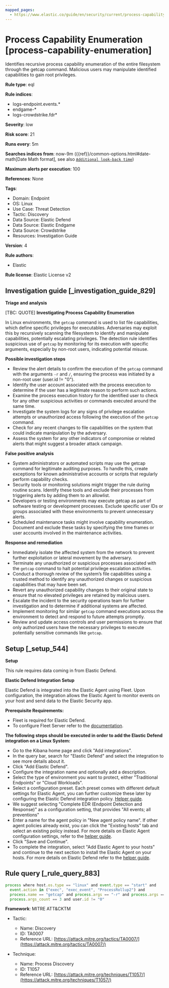 ```yaml
---
mapped_pages:
  - https://www.elastic.co/guide/en/security/current/process-capability-enumeration.html
---
```


# Process Capability Enumeration [process-capability-enumeration]

Identifies recursive process capability enumeration of the entire filesystem through the getcap command. Malicious users may manipulate identified capabilities to gain root privileges.

**Rule type**: eql

**Rule indices**:

* logs-endpoint.events.*
* endgame-*
* logs-crowdstrike.fdr*

**Severity**: low

**Risk score**: 21

**Runs every**: 5m

**Searches indices from**: now-9m ({{ref}}/common-options.html#date-math[Date Math format], see also [`Additional look-back time`](docs-content://solutions/security/detect-and-alert/create-detection-rule.md#rule-schedule))

**Maximum alerts per execution**: 100

**References**: None

**Tags**:

* Domain: Endpoint
* OS: Linux
* Use Case: Threat Detection
* Tactic: Discovery
* Data Source: Elastic Defend
* Data Source: Elastic Endgame
* Data Source: Crowdstrike
* Resources: Investigation Guide

**Version**: 4

**Rule authors**:

* Elastic

**Rule license**: Elastic License v2

## Investigation guide [_investigation_guide_829]

**Triage and analysis**

[TBC: QUOTE]
**Investigating Process Capability Enumeration**

In Linux environments, the `getcap` command is used to list file capabilities, which define specific privileges for executables. Adversaries may exploit this by recursively scanning the filesystem to identify and manipulate capabilities, potentially escalating privileges. The detection rule identifies suspicious use of `getcap` by monitoring for its execution with specific arguments, especially by non-root users, indicating potential misuse.

**Possible investigation steps**

* Review the alert details to confirm the execution of the `getcap` command with the arguments `-r` and `/`, ensuring the process was initiated by a non-root user (user.id != "0").
* Identify the user account associated with the process execution to determine if the user has a legitimate reason to perform such actions.
* Examine the process execution history for the identified user to check for any other suspicious activities or commands executed around the same time.
* Investigate the system logs for any signs of privilege escalation attempts or unauthorized access following the execution of the `getcap` command.
* Check for any recent changes to file capabilities on the system that could indicate manipulation by the adversary.
* Assess the system for any other indicators of compromise or related alerts that might suggest a broader attack campaign.

**False positive analysis**

* System administrators or automated scripts may use the getcap command for legitimate auditing purposes. To handle this, create exceptions for known administrative accounts or scripts that regularly perform capability checks.
* Security tools or monitoring solutions might trigger the rule during routine scans. Identify these tools and exclude their processes from triggering alerts by adding them to an allowlist.
* Developers or testing environments may execute getcap as part of software testing or development processes. Exclude specific user IDs or groups associated with these environments to prevent unnecessary alerts.
* Scheduled maintenance tasks might involve capability enumeration. Document and exclude these tasks by specifying the time frames or user accounts involved in the maintenance activities.

**Response and remediation**

* Immediately isolate the affected system from the network to prevent further exploitation or lateral movement by the adversary.
* Terminate any unauthorized or suspicious processes associated with the `getcap` command to halt potential privilege escalation activities.
* Conduct a thorough review of the system’s file capabilities using a trusted method to identify any unauthorized changes or suspicious capabilities that may have been set.
* Revert any unauthorized capability changes to their original state to ensure that no elevated privileges are retained by malicious users.
* Escalate the incident to the security operations team for further investigation and to determine if additional systems are affected.
* Implement monitoring for similar `getcap` command executions across the environment to detect and respond to future attempts promptly.
* Review and update access controls and user permissions to ensure that only authorized users have the necessary privileges to execute potentially sensitive commands like `getcap`.


## Setup [_setup_544]

**Setup**

This rule requires data coming in from Elastic Defend.

**Elastic Defend Integration Setup**

Elastic Defend is integrated into the Elastic Agent using Fleet. Upon configuration, the integration allows the Elastic Agent to monitor events on your host and send data to the Elastic Security app.

**Prerequisite Requirements:**

* Fleet is required for Elastic Defend.
* To configure Fleet Server refer to the [documentation](docs-content://reference/ingestion-tools/fleet/fleet-server.md).

**The following steps should be executed in order to add the Elastic Defend integration on a Linux System:**

* Go to the Kibana home page and click "Add integrations".
* In the query bar, search for "Elastic Defend" and select the integration to see more details about it.
* Click "Add Elastic Defend".
* Configure the integration name and optionally add a description.
* Select the type of environment you want to protect, either "Traditional Endpoints" or "Cloud Workloads".
* Select a configuration preset. Each preset comes with different default settings for Elastic Agent, you can further customize these later by configuring the Elastic Defend integration policy. [Helper guide](docs-content://solutions/security/configure-elastic-defend/configure-an-integration-policy-for-elastic-defend.md).
* We suggest selecting "Complete EDR (Endpoint Detection and Response)" as a configuration setting, that provides "All events; all preventions"
* Enter a name for the agent policy in "New agent policy name". If other agent policies already exist, you can click the "Existing hosts" tab and select an existing policy instead. For more details on Elastic Agent configuration settings, refer to the [helper guide](docs-content://reference/ingestion-tools/fleet/agent-policy.md).
* Click "Save and Continue".
* To complete the integration, select "Add Elastic Agent to your hosts" and continue to the next section to install the Elastic Agent on your hosts. For more details on Elastic Defend refer to the [helper guide](docs-content://solutions/security/configure-elastic-defend/install-elastic-defend.md).


## Rule query [_rule_query_883]

```js
process where host.os.type == "linux" and event.type == "start" and
  event.action in ("exec", "exec_event", "ProcessRollup2") and
  process.name == "getcap" and process.args == "-r" and process.args == "/" and
  process.args_count == 3 and user.id != "0"
```

**Framework**: MITRE ATT&CKTM

* Tactic:

    * Name: Discovery
    * ID: TA0007
    * Reference URL: [https://attack.mitre.org/tactics/TA0007/](https://attack.mitre.org/tactics/TA0007/)

* Technique:

    * Name: Process Discovery
    * ID: T1057
    * Reference URL: [https://attack.mitre.org/techniques/T1057/](https://attack.mitre.org/techniques/T1057/)



